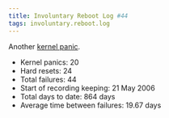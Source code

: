 ```yaml
---
title: Involuntary Reboot Log #44
tags: involuntary.reboot.log
---
```


Another [kernel panic](/wiki/kernel_panic).

-   Kernel panics: 20
-   Hard resets: 24
-   Total failures: 44
-   Start of recording keeping: 21 May 2006
-   Total days to date: 864 days
-   Average time between failures: 19.67 days

